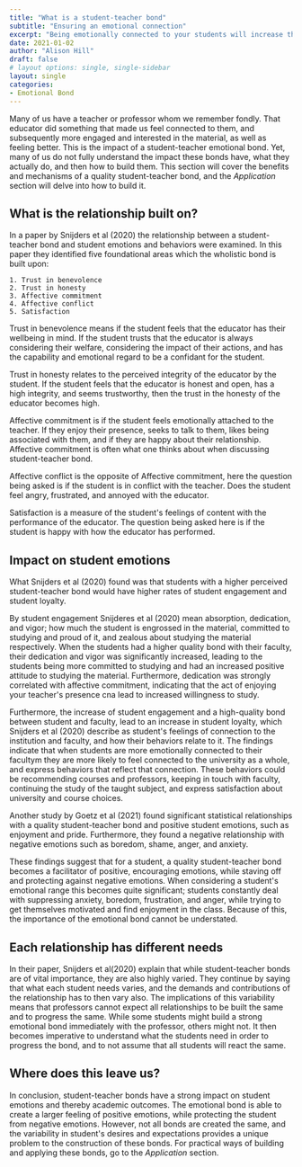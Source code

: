 ```yaml
---
title: "What is a student-teacher bond"
subtitle: "Ensuring an emotional connection"
excerpt: "Being emotionally connected to your students will increase their ability to perform, learn, be motivated, and their loyalty. Quality student-teacher bonds has an increased association with positive emotions and a negative association with negative emotions. Yet what makes a good emotional bond will vary, but this section gives you the foundation to then apply it."
date: 2021-01-02
author: "Alison Hill"
draft: false
# layout options: single, single-sidebar
layout: single
categories:
- Emotional Bond
---
```


Many of us have a teacher or professor whom we remember fondly. That educator did something that made us feel connected to them, and subsequently more engaged and interested in the material, as well as feeling better. This is the impact of a student-teacher emotional bond. Yet, many of us do not fully understand the impact these bonds have, what they actually do, and then how to build them. This section will cover the benefits and mechanisms of a quality student-teacher bond, and the *Application* section will delve into how to build it. 

## What is the relationship built on?

In a paper by Snijders et al (2020) the relationship between a student-teacher bond and student emotions and behaviors were examined. In this paper they identified five foundational areas which the wholistic bond is built upon:

    1. Trust in benevolence
    2. Trust in honesty
    3. Affective commitment
    4. Affective conflict
    5. Satisfaction

Trust in benevolence means if the student feels that the educator has their wellbeing in mind. If the student trusts that the educator is always considering their welfare, considering the impact of their actions, and has the capability and emotional regard to be a confidant for the student. 

Trust in honesty relates to the perceived integrity of the educator by the student. If the student feels that the educator is honest and open, has a high integrity, and seems trustworthy, then the trust in the honesty of the educator becomes high. 

Affective commitment is if the student feels emotionally attached to the teacher. If they enjoy their presence, seeks to talk to them, likes being associated with them, and if they are happy about their relationship. Affective commitment is often what one thinks about when discussing student-teacher bond. 

Affective conflict is the opposite of Affective commitment, here the question being asked is if the student is in conflict with the teacher. Does the student feel angry, frustrated, and annoyed with the educator. 

Satisfaction is a measure of the student's feelings of content with the performance of the educator. The question being asked here is if the student is happy with how the educator has performed.


## Impact on student emotions

What Snijders et al (2020) found was that students with a higher perceived student-teacher bond would have higher rates of student engagement and student loyalty. 

By student engagement Snijderes et al (2020) mean absorption, dedication, and vigor; how much the student is engrossed in the material, committed to studying and proud of it, and zealous about studying the material respectively. When the students had a higher quality bond with their faculty, their dedication and vigor was significantly increased, leading to the students being more committed to studying and had an increased positive attitude to studying the material. Furthermore, dedication was strongly correlated with affective commitment, indicating that the act of enjoying your teacher's presence cna lead to increased willingness to study. 

Furthermore, the increase of student engagement and a high-quality bond between student and faculty, lead to an increase in student loyalty, which Snijders et al (2020) describe as student's feelings of connection to the institution and faculty, and how their behaviors relate to it. The findings indicate that when students are more emotionally connected to their facultym they are more likely to feel connected to the university as a whole, and express behaviors that reflect that connection. These behaviors could be recommending courses and professors, keeping in touch with faculty, continuing the study of the taught subject, and express satisfaction about university and course choices. 

Another study by Goetz et al (2021) found significant statistical relationships with a quality student-teacher bond and positive student emotions, such as enjoyment and pride. Furthermore, they found a negative relationship with negative emotions such as boredom, shame, anger, and anxiety. 

These findings suggest that for a student, a quality student-teacher bond becomes a facilitator of positive, encouraging emotions, while staving off and protecting against negative emotions. When considering a student's emotional range this becomes quite significant; students constantly deal with suppressing anxiety, boredom, frustration, and anger, while trying to get themselves motivated and find enjoyment in the class. Because of this, the importance of the emotional bond cannot be understated.

## Each relationship has different needs

In their paper, Snijders et al(2020) explain that while student-teacher bonds are of vital importance, they are also highly varied. They continue by saying that what each student needs varies, and the demands and contributions of the relationship has to then vary also. The implications of this variability means that professors cannot expect all relationships to be built the same and to progress the same. While some students might build a strong emotional bond immediately with the professor, others might not. It then becomes imperative to understand what the students need in order to progress the bond, and to not assume that all students will react the same.

## Where does this leave us?

In conclusion, student-teacher bonds have a strong impact on student emotions and thereby academic outcomes. The emotional bond is able to create a larger feeling of positive emotions, while protecting the student from negative emotions. However, not all bonds are created the same, and the variability in student's desires and expectations provides a unique problem to the construction of these bonds. For practical ways of building and applying these bonds, go to the *Application* section. 



